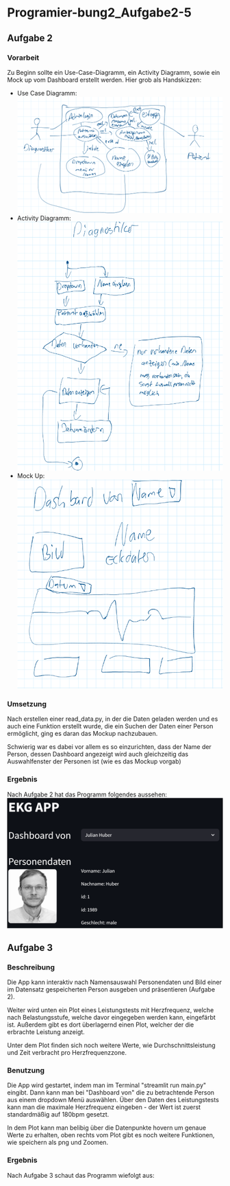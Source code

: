 # Programier-bung2_Aufgabe2-5
## Aufgabe 2
### Vorarbeit
Zu Beginn sollte ein Use-Case-Diagramm, ein Activity Diagramm, sowie ein Mock up vom Dashboard erstellt werden.
Hier grob als Handskizzen:
- Use Case Diagramm:
![Diagramm](pictures_readme/Use_case.png)
- Activity Diagramm:
![Diagramm](pictures_readme/Activity.png)
- Mock Up:
![Diagramm](pictures_readme/mockup.png)

### Umsetzung
Nach erstellen einer read_data.py, in der die Daten geladen werden und es auch eine Funktion erstellt wurde, die ein Suchen der Daten einer Person ermöglicht, ging es daran das Mockup nachzubauen.

Schwierig war es dabei vor allem es so einzurichten, dass der Name der Person, dessen Dashboard angezeigt wird auch gleichzeitig das Auswahlfenster der Personen ist (wie es das Mockup vorgab)

### Ergebnis
Nach Aufgabe 2 hat das Programm folgendes aussehen:
![Diagramm](pictures_readme/nach_Aufgabe_2.png)


## Aufgabe 3
### Beschreibung
Die App kann interaktiv nach Namensauswahl Personendaten und Bild einer im Datensatz gespeicherten Person ausgeben und präsentieren (Aufgabe 2).

Weiter wird unten ein Plot eines Leistungstests mit Herzfrequenz, welche nach Belastungsstufe, welche davor eingegeben werden kann, eingefärbt ist. Außerdem gibt es dort überlagernd einen Plot, welcher der die erbrachte Leistung anzeigt.

Unter dem Plot finden sich noch weitere Werte, wie Durchschnittsleistung und Zeit verbracht pro Herzfrequenzzone.

### Benutzung
Die App wird gestartet, indem man im Terminal "streamlit run main.py" eingibt. Dann kann man bei "Dashboard von" die zu betrachtende Person aus einem dropdown Menü auswählen. Über den Daten des Leistungstests kann man die maximale Herzfrequenz eingeben - der Wert ist zuerst standardmäßig auf 180bpm gesetzt.

In dem Plot kann man belibig über die Datenpunkte hovern um genaue Werte zu erhalten, oben rechts vom Plot gibt es noch weitere Funktionen, wie speichern als png und Zoomen.

### Ergebnis
Nach Aufgabe 3 schaut das Programm wiefolgt aus:

